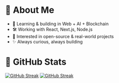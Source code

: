 # 💫 About Me
- 🌱 Learning & building in Web + AI + Blockchain  
- 🛠️ Working with React, Next.js, Node.js  
- 🎯 Interested in open-source & real-world projects  
- ✨ Always curious, always building  

# 🐙 GitHub Stats
[![GitHub Streak](https://streak-stats.demolab.com?user=rohanshrma222&theme=youtube-dark&card_height=150)](https://git.io/streak-stats)
[![GitHub Streak](https://streak-stats.demolab.com?user=rohanshrma222&theme=rust-ferris-dark&card_height=150)](https://git.io/streak-stats)

